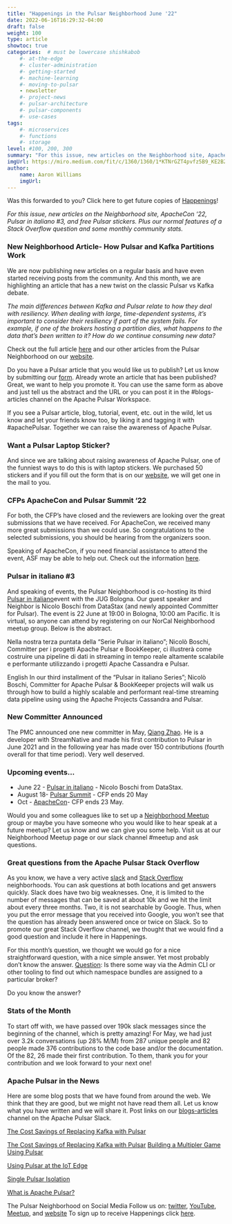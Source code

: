 ```yaml
---
title: "Happenings in the Pulsar Neighborhood June '22"
date: 2022-06-16T16:29:32-04:00
draft: false
weight: 100
type: article
showtoc: true
categories:  # must be lowercase shishkabob
    #- at-the-edge
    #- cluster-administration
    #- getting-started
    #- machine-learning
    #- moving-to-pulsar
    - newsletter
    #- project-news
    #- pulsar-architecture
    #- pulsar-components
    #- use-cases
tags:
    #- microservices
    #- functions
    #- storage
level: #100, 200, 300
summary: "For this issue, new articles on the Neighborhood site, ApacheCon ‘22, Pulsar in italiano #3, and free Pulsar stickers.  Plus our normal features of a Stack Overflow question and some monthly community stats."
imgUrl: https://miro.medium.com/fit/c/1360/1360/1*KTNrGZT4pvfz5B9_KE2BZg.png
author:
    name: Aaron Williams
    imgUrl:
---
```


Was this forwarded to you? Click here to get future copies of [Happenings](https://lp.constantcontactpages.com/su/8nAlVKo/APNeighborhood)!

_For this issue, new articles on the Neighborhood site, ApacheCon ‘22, Pulsar in italiano #3, and free Pulsar stickers.  Plus our normal features of a Stack Overflow question and some monthly community stats._

### New Neighborhood Article- How Pulsar and Kafka Partitions Work

We are now publishing new articles on a regular basis and have even started receiving posts from the community.  And this month, we are highlighting an article that has a new twist on the classic Pulsar vs Kafka debate.

_The main differences between Kafka and Pulsar relate to how they deal with resiliency. When dealing with large, time-dependent systems, it’s important to consider their resiliency if part of the system fails. For example, if one of the brokers hosting a partition dies, what happens to the data that’s been written to it? How do we continue consuming new data?_

Check out the full article [here](https://www.pulsar-neighborhood.io/articles/how-pulsar-and-kafka-partitions-work-and-how-they-differ/) and our other articles from the Pulsar Neighborhood on our [website](https://pulsar-neighborhood.io/).

Do you have a Pulsar article that you would like us to publish? Let us know by submitting our [form](https://github.com/pulsar-neighborhood/pulsar-neighborhood.github.io/issues/new/choose).  Already wrote an article that has been published?  Great, we want to help you promote it.  You can use the same form as above and just tell us the abstract and the URL or you can post it in the #blogs-articles channel on the Apache Pulsar Workspace.

If you see a Pulsar article, blog, tutorial, event, etc. out in the wild, let us know and let your friends know too, by liking it and tagging it with #apachePulsar.  Together we can raise the awareness of Apache Pulsar.

### Want a Pulsar Laptop Sticker?

And since we are talking about raising awareness of Apache Pulsar, one of the funniest ways to do this is with laptop stickers.  We purchased 50 stickers and if you fill out the form that is on our [website](https://www.pulsar-neighborhood.io/), we will get one in the mail to you.

### CFPs ApacheCon and Pulsar Summit ‘22

For both, the CFP’s have closed and the reviewers are looking over the great submissions that we have received. For ApacheCon, we received many more great submissions than we could use.  So congratulations to the selected submissions, you should be hearing from the organizers soon.  

Speaking of ApacheCon, if you need financial assistance to attend the event, ASF may be able to help out.  Check out the information [here](https://lists.apache.org/list?dev@pulsar.apache.org:lte=1M:Announce).

### Pulsar in italiano #3

And speaking of events, the Pulsar Neighborhood is co-hosting its third [Pulsar in italiano](https://www.meetup.com/nor-cal-apache-pulsar-meetup-group/events/286425963/)event with the JUG Bologna.  Our guest speaker and Neighbor is Nicolo Boschi from DataStax (and newly appointed Committer for Pulsar).  The event is 22 June at 19:00 in Bologna, 10:00 am Pacific.  It is virtual, so anyone can attend by registering on our NorCal Neighborhood meetup group.  Below is the abstract.

Nella nostra terza puntata della “Serie Pulsar in italiano”; Nicolò Boschi, Committer per i progetti Apache Pulsar e BookKeeper, ci illustrerà come costruire una pipeline di dati in streaming in tempo reale altamente scalabile e performante utilizzando i progetti Apache Cassandra e Pulsar.

English
In our third installment of the “Pulsar in italiano Series”; Nicolò Boschi, Committer for Apache Pulsar & BookKeeper projects will walk us through how to build a highly scalable and performant real-time streaming data pipeline using using the Apache Projects Cassandra and Pulsar.

### New Committer Announced

The PMC announced one new committer in May, [Qiang Zhao](https://github.com/mattisonchao).  He is a developer with StreamNative and made his first contribution to Pulsar in June 2021 and in the following year has made over 150 contributions (fourth overall for that time period).  Very well deserved.

### Upcoming events…

- June 22 -  [Pulsar in italiano](https://www.meetup.com/nor-cal-apache-pulsar-meetup-group/events/286425963/) - Nicolo Boschi from DataStax.
- August 18- [Pulsar Summit](https://pulsar-summit.org/) - CFP ends 20 May
- Oct - [ApacheCon](https://www.apachecon.com/acna2022/)- CFP ends 23 May.

Would you and some colleagues like to set up a [Neighborhood Meetup](https://www.meetup.com/pro/apache-pulsar-neighborhood) group or maybe you have someone who you would like to hear speak at a future meetup?  Let us know and we can give you some help.  Visit us at our Neighborhood Meetup page or our slack channel #meetup and ask questions.  

### Great questions from the Apache Pulsar Stack Overflow

As you know, we have a very active [slack](https://pulsar.apache.org/en/contact/) and [Stack Overflow](https://stackoverflow.com/questions/tagged/apache-pulsar?tab=Newest) neighborhoods.  You can ask questions at both locations and get answers quickly.  Slack does have two big weaknesses.  One, it is limited to the number of messages that can be saved at about 10k and we hit the limit about every three months.  Two, it is not searchable by Google.  Thus, when you put the error message that you received into Google, you won’t see that the question has already been answered once or twice on Slack.  So to promote our great Stack Overflow channel, we thought that we would find a good question and include it here in Happenings.  

For this month’s question, we thought we would go for a nice straightforward question, with a nice simple answer.  Yet most probably don’t know the answer.
[Question](https://stackoverflow.com/questions/71709563/in-apache-pulsar-is-it-possible-to-find-out-which-namespace-bundles-are-assigned):  Is there some way via the Admin CLI or other tooling to find out which namespace bundles are assigned to a particular broker?

Do you know the answer?

### Stats of the Month

To start off with, we have passed over 190k slack messages since the beginning of the channel, which is pretty amazing!
For May, we had just over 3.2k conversations (up 28% M/M) from 287 unique people and 82 people made 376 contributions to the code base and/or the documentation.  Of the 82, 26 made their first contribution.  To them, thank you for your contribution and we look forward to your next one!

### Apache Pulsar in the News

Here are some blog posts that we have found from around the web. We think that they are good, but we might not have read them all. Let us know what you have written and we will share it.  Post links on our [blogs-articles](https://apache-pulsar.slack.com/archives/C02CUPZ2KMZ) channel on the Apache Pulsar Slack.

[The Cost Savings of Replacing Kafka with Pulsar](https://research.gigaom.com/report/the-cost-savings-of-replacing-kafka-with-pulsar/)

[The Cost Savings of Replacing Kafka with Pulsar](https://research.gigaom.com/report/the-cost-savings-of-replacing-kafka-with-pulsar/)
[Building a Multipler Game Using Pulsar](https://www.linkedin.com/posts/tbeen_workshop-build-a-multiplayer-real-time-game-activity-6933534327586639872-qB7V?utm_source=linkedin_share&utm_medium=member_desktop_web)

[Using Pulsar at the IoT Edge](https://www.pulsar-neighborhood.io/articles/how-pulsar-can-help-iot-avoid-the-internet-event-streaming-at-the-edge/)

[Single Pulsar Isolation](https://streamnative.io/blog/engineering/2022-05-26-pulsar-isolation-part-4-single-cluster-isolation/)

[What is Apache Pulsar?](https://mindmajix.com/what-is-apache-pulsar)

The Pulsar Neighborhood on Social Media
Follow us on: [twitter](https://twitter.com/pulsar_neighbor), [YouTube](https://www.youtube.com/apachepulsarneighborhood), [Meetup](https://www.meetup.com/pro/apache-pulsar-neighborhood), and [website](https://pulsar-neighborhood.io/)
To sign up to receive Happenings click [here](https://lp.constantcontactpages.com/su/8nAlVKo/APNeighborhood).
